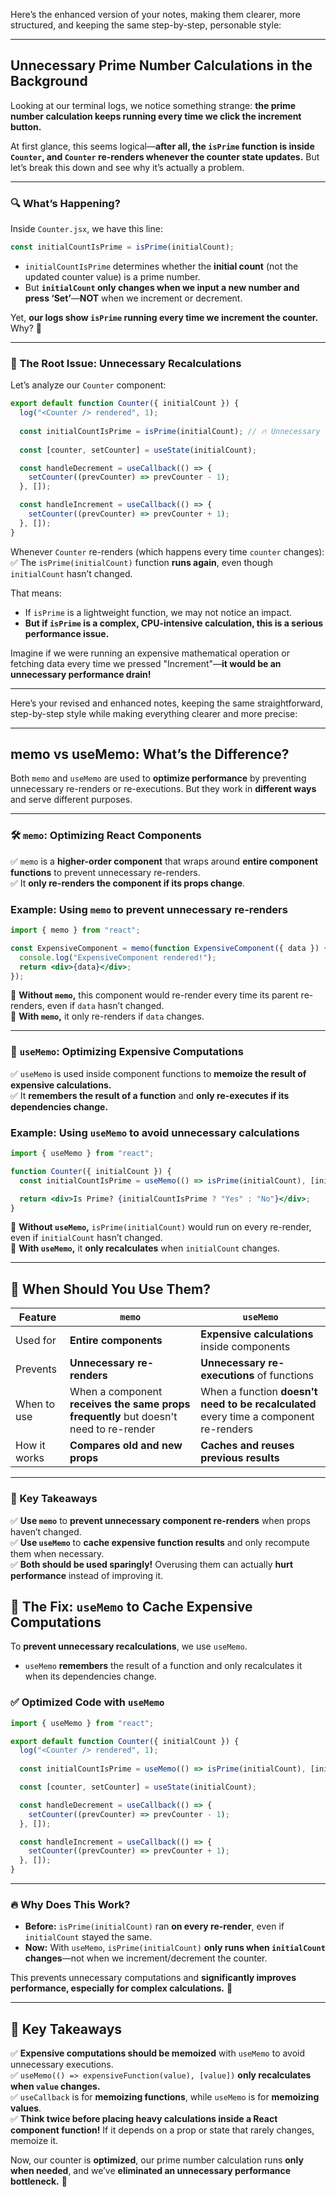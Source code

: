 Here’s the enhanced version of your notes, making them clearer, more structured, and keeping the same step-by-step, personable style:  

---

## **Unnecessary Prime Number Calculations in the Background**  

Looking at our terminal logs, we notice something strange: **the prime number calculation keeps running every time we click the increment button.**  

At first glance, this seems logical—**after all, the `isPrime` function is inside `Counter`, and `Counter` re-renders whenever the counter state updates.** But let’s break this down and see why it’s actually a problem.  

---

### **🔍 What’s Happening?**  

Inside `Counter.jsx`, we have this line:  

```jsx
const initialCountIsPrime = isPrime(initialCount);
```
- `initialCountIsPrime` determines whether the **initial count** (not the updated counter value) is a prime number.  
- But **`initialCount` only changes when we input a new number and press ‘Set’**—**NOT** when we increment or decrement.  

Yet, **our logs show `isPrime` running every time we increment the counter.** Why? 🤔  

---

### **🤯 The Root Issue: Unnecessary Recalculations**  
Let’s analyze our `Counter` component:  

```jsx
export default function Counter({ initialCount }) {
  log("<Counter /> rendered", 1);
  
  const initialCountIsPrime = isPrime(initialCount); // 🔥 Unnecessary recalculations
  
  const [counter, setCounter] = useState(initialCount);

  const handleDecrement = useCallback(() => {
    setCounter((prevCounter) => prevCounter - 1);
  }, []);

  const handleIncrement = useCallback(() => {
    setCounter((prevCounter) => prevCounter + 1);
  }, []);
}
```

Whenever `Counter` re-renders (which happens every time `counter` changes):  
✅ The `isPrime(initialCount)` function **runs again**, even though `initialCount` hasn’t changed.  

That means:  
- If `isPrime` is a lightweight function, we may not notice an impact.  
- **But if `isPrime` is a complex, CPU-intensive calculation, this is a serious performance issue.**  

Imagine if we were running an expensive mathematical operation or fetching data every time we pressed "Increment"—**it would be an unnecessary performance drain!**  

---

Here’s your revised and enhanced notes, keeping the same straightforward, step-by-step style while making everything clearer and more precise:  

---

## **memo vs useMemo: What’s the Difference?**  

Both `memo` and `useMemo` are used to **optimize performance** by preventing unnecessary re-renders or re-executions. But they work in **different ways** and serve different purposes.  

---

### **🛠️ `memo`: Optimizing React Components**  
✅ `memo` is a **higher-order component** that wraps around **entire component functions** to prevent unnecessary re-renders.  
✅ It **only re-renders the component if its props change**.  

### **Example: Using `memo` to prevent unnecessary re-renders**  
```jsx
import { memo } from "react";

const ExpensiveComponent = memo(function ExpensiveComponent({ data }) {
  console.log("ExpensiveComponent rendered!");
  return <div>{data}</div>;
});
```
🔹 **Without `memo`,** this component would re-render every time its parent re-renders, even if `data` hasn’t changed.  
🔹 **With `memo`,** it only re-renders if `data` changes.  

---

### **🚀 `useMemo`: Optimizing Expensive Computations**  
✅ `useMemo` is used inside component functions to **memoize the result of expensive calculations.**  
✅ It **remembers the result of a function** and **only re-executes if its dependencies change.**  

### **Example: Using `useMemo` to avoid unnecessary calculations**  
```jsx
import { useMemo } from "react";

function Counter({ initialCount }) {
  const initialCountIsPrime = useMemo(() => isPrime(initialCount), [initialCount]);

  return <div>Is Prime? {initialCountIsPrime ? "Yes" : "No"}</div>;
}
```
🔹 **Without `useMemo`,** `isPrime(initialCount)` would run on every re-render, even if `initialCount` hasn’t changed.  
🔹 **With `useMemo`,** it **only recalculates** when `initialCount` changes.  

---

## **🧐 When Should You Use Them?**  

| Feature | `memo` | `useMemo` |
|---------|--------|----------|
| Used for | **Entire components** | **Expensive calculations** inside components |
| Prevents | **Unnecessary re-renders** | **Unnecessary re-executions** of functions |
| When to use | When a component **receives the same props frequently** but doesn't need to re-render | When a function **doesn't need to be recalculated** every time a component re-renders |
| How it works | **Compares old and new props** | **Caches and reuses previous results** |

---

### **🔑 Key Takeaways**  
✅ **Use `memo`** to **prevent unnecessary component re-renders** when props haven’t changed.  
✅ **Use `useMemo`** to **cache expensive function results** and only recompute them when necessary.  
✅ **Both should be used sparingly!** Overusing them can actually **hurt performance** instead of improving it.  





## **🚀 The Fix: `useMemo` to Cache Expensive Computations**  

To **prevent unnecessary recalculations**, we use `useMemo`.  
- `useMemo` **remembers** the result of a function and only recalculates it when its dependencies change.  

### **✅ Optimized Code with `useMemo`**  
```jsx
import { useMemo } from "react";

export default function Counter({ initialCount }) {
  log("<Counter /> rendered", 1);
  
  const initialCountIsPrime = useMemo(() => isPrime(initialCount), [initialCount]); // ✅ Now only runs when `initialCount` changes

  const [counter, setCounter] = useState(initialCount);

  const handleDecrement = useCallback(() => {
    setCounter((prevCounter) => prevCounter - 1);
  }, []);

  const handleIncrement = useCallback(() => {
    setCounter((prevCounter) => prevCounter + 1);
  }, []);
}
```

---

### **🔥 Why Does This Work?**  
- **Before:** `isPrime(initialCount)` ran **on every re-render**, even if `initialCount` stayed the same.  
- **Now:** With `useMemo`, `isPrime(initialCount)` **only runs when `initialCount` changes**—not when we increment/decrement the counter.  

This prevents unnecessary computations and **significantly improves performance, especially for complex calculations.** 🚀  

---

## **🔑 Key Takeaways**  
✅ **Expensive computations should be memoized** with `useMemo` to avoid unnecessary executions.  
✅ `useMemo(() => expensiveFunction(value), [value])` **only recalculates when `value` changes.**  
✅ `useCallback` is for **memoizing functions**, while `useMemo` is for **memoizing values**.  
✅ **Think twice before placing heavy calculations inside a React component function!** If it depends on a prop or state that rarely changes, memoize it.  

Now, our counter is **optimized**, our prime number calculation runs **only when needed**, and we’ve **eliminated an unnecessary performance bottleneck.** 🎉